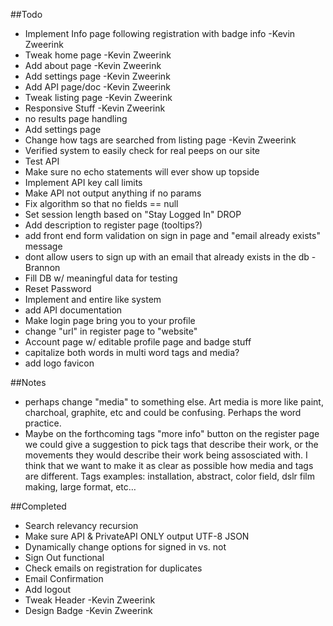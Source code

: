 ##Todo

- Implement Info page following registration with badge info -Kevin Zweerink
- Tweak home page -Kevin Zweerink
- Add about page -Kevin Zweerink
- Add settings page -Kevin Zweerink
- Add API page/doc -Kevin Zweerink
- Tweak listing page -Kevin Zweerink
- Responsive Stuff -Kevin Zweerink
- no results page handling
- Add settings page
- Change how tags are searched from listing page -Kevin Zweerink
- Verified system to easily check for real peeps on our site
- Test API
- Make sure no echo statements will ever show up topside
- Implement API key call limits
- Make API not output anything if no params
- Fix algorithm so that no fields == null
- Set session length based on "Stay Logged In" DROP
- Add description to register page (tooltips?)
- add front end form validation on sign in page and "email already exists" message
- dont allow users to sign up with an email that already exists in the db -Brannon
- Fill DB w/ meaningful data for testing
- Reset Password
- Implement and entire like system
- add API documentation
- Make login page bring you to your profile
- change "url" in register page to "website"
- Account page w/ editable profile page and badge stuff
- capitalize both words in multi word tags and media?
- add logo favicon

##Notes
- perhaps change "media" to something else. Art media is more like paint, charchoal, graphite, etc and could be confusing. Perhaps the word practice.
- Maybe on the forthcoming tags "more info" button on the register page we could give a suggestion to pick tags that describe their work, or the movements they would describe their work being assosciated with. I think that we want to make it as clear as possible how media and tags are different. Tags examples: installation, abstract, color field, dslr film making, large format, etc…


##Completed

- Search relevancy recursion
- Make sure API & PrivateAPI ONLY output UTF-8 JSON
- Dynamically change options for signed in vs. not
- Sign Out functional
- Check emails on registration for duplicates
- Email Confirmation
- Add logout
- Tweak Header -Kevin Zweerink
- Design Badge -Kevin Zweerink
